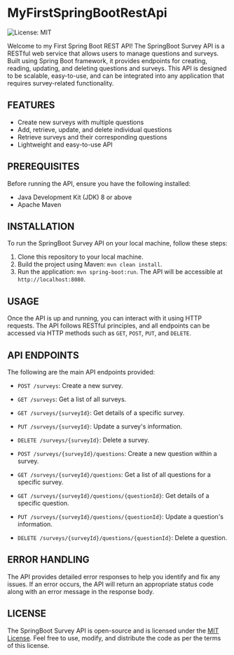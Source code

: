 # MyFirstSpringBootRestApi

![License: MIT](https://img.shields.io/badge/License-MIT-yellow.svg)

Welcome to my First Spring Boot REST API!
The SpringBoot Survey API is a RESTful web service that allows users to manage questions and surveys. Built using Spring Boot framework, it provides endpoints for creating, reading, updating, and deleting questions and surveys. This API is designed to be scalable, easy-to-use, and can be integrated into any application that requires survey-related functionality.

## FEATURES
* Create new surveys with multiple questions
* Add, retrieve, update, and delete individual questions
* Retrieve surveys and their corresponding questions
* Lightweight and easy-to-use API

## PREREQUISITES
Before running the API, ensure you have the following installed:

* Java Development Kit (JDK) 8 or above
* Apache Maven

## INSTALLATION

To run the SpringBoot Survey API on your local machine, follow these steps:

1. Clone this repository to your local machine.
2. Build the project using Maven: `mvn clean install`.
3. Run the application: `mvn spring-boot:run`.
The API will be accessible at `http://localhost:8080`.

## USAGE

Once the API is up and running, you can interact with it using HTTP requests. The API follows RESTful principles, and all endpoints can be accessed via HTTP methods such as `GET`, `POST`, `PUT`, and `DELETE`. 

## API ENDPOINTS

The following are the main API endpoints provided:

* `POST /surveys`: Create a new survey.

* `GET /surveys`: Get a list of all surveys.

* `GET /surveys/{surveyId}`: Get details of a specific survey.

* `PUT /surveys/{surveyId}`: Update a survey's information.

* `DELETE /surveys/{surveyId}`: Delete a survey.

* `POST /surveys/{surveyId}/questions`: Create a new question within a survey.

* `GET /surveys/{surveyId}/questions`: Get a list of all questions for a specific survey.

* `GET /surveys/{surveyId}/questions/{questionId}`: Get details of a specific question.

* `PUT /surveys/{surveyId}/questions/{questionId}`: Update a question's information.

* `DELETE /surveys/{surveyId}/questions/{questionId}`: Delete a question.

## ERROR HANDLING

The API provides detailed error responses to help you identify and fix any issues. If an error occurs, the API will return an appropriate status code along with an error message in the response body.

## LICENSE

The SpringBoot Survey API is open-source and is licensed under the [MIT License](LICENSE). Feel free to use, modify, and distribute the code as per the terms of this license.
